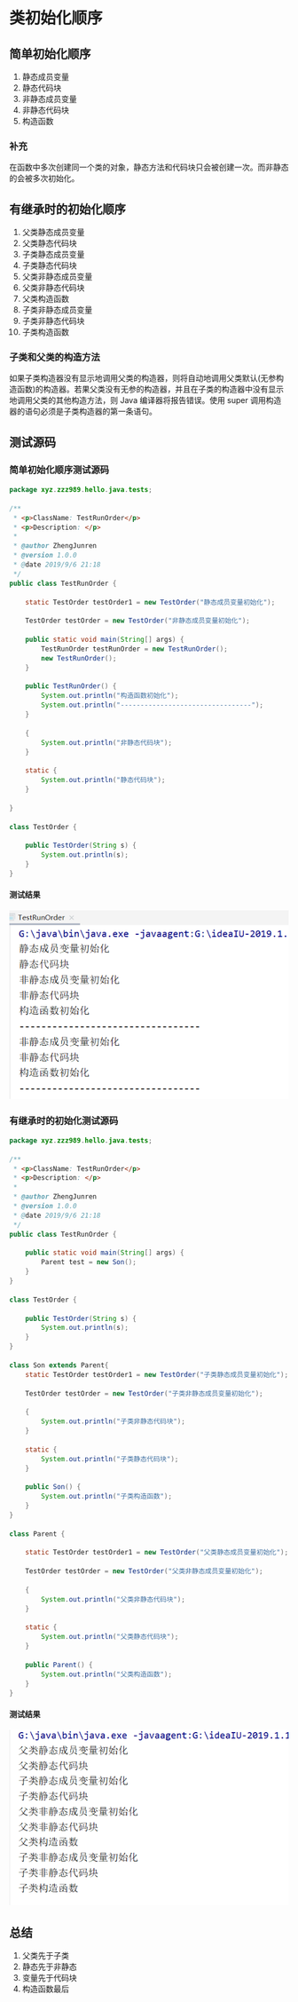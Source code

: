 # 类初始化顺序

## 简单初始化顺序

1. 静态成员变量
2. 静态代码块
3. 非静态成员变量
4. 非静态代码块
5. 构造函数

### 补充

在函数中多次创建同一个类的对象，静态方法和代码块只会被创建一次。而非静态的会被多次初始化。

## 有继承时的初始化顺序

1. 父类静态成员变量
2. 父类静态代码块
3. 子类静态成员变量
4. 子类静态代码块
5. 父类非静态成员变量
6. 父类非静态代码块
7. 父类构造函数
8. 子类非静态成员变量
9. 子类非静态代码块
10. 子类构造函数

### 子类和父类的构造方法

如果子类构造器没有显示地调用父类的构造器，则将自动地调用父类默认(无参构造函数)的构造器。若果父类没有无参的构造器，并且在子类的构造器中没有显示地调用父类的其他构造方法，则 Java 编译器将报告错误。使用 super 调用构造器的语句必须是子类构造器的第一条语句。

## 测试源码

### 简单初始化顺序测试源码
```java
package xyz.zzz989.hello.java.tests;

/**
 * <p>ClassName: TestRunOrder</p>
 * <p>Description: </p>
 *
 * @author ZhengJunren
 * @version 1.0.0
 * @date 2019/9/6 21:18
 */
public class TestRunOrder {

    static TestOrder testOrder1 = new TestOrder("静态成员变量初始化");

    TestOrder testOrder = new TestOrder("非静态成员变量初始化");

    public static void main(String[] args) {
        TestRunOrder testRunOrder = new TestRunOrder();
        new TestRunOrder();
    }

    public TestRunOrder() {
        System.out.println("构造函数初始化");
        System.out.println("---------------------------------");
    }

    {
        System.out.println("非静态代码块");
    }

    static {
        System.out.println("静态代码块");
    }

}

class TestOrder {

    public TestOrder(String s) {
        System.out.println(s);
    }
}
```

#### 测试结果
![测试结果](/interview/testorder1.png)

### 有继承时的初始化测试源码
```java
package xyz.zzz989.hello.java.tests;

/**
 * <p>ClassName: TestRunOrder</p>
 * <p>Description: </p>
 *
 * @author ZhengJunren
 * @version 1.0.0
 * @date 2019/9/6 21:18
 */
public class TestRunOrder {

    public static void main(String[] args) {
        Parent test = new Son();
    }
}

class TestOrder {

    public TestOrder(String s) {
        System.out.println(s);
    }
}

class Son extends Parent{
    static TestOrder testOrder1 = new TestOrder("子类静态成员变量初始化");

    TestOrder testOrder = new TestOrder("子类非静态成员变量初始化");

    {
        System.out.println("子类非静态代码块");
    }

    static {
        System.out.println("子类静态代码块");
    }

    public Son() {
        System.out.println("子类构造函数");
    }
}

class Parent {

    static TestOrder testOrder1 = new TestOrder("父类静态成员变量初始化");

    TestOrder testOrder = new TestOrder("父类非静态成员变量初始化");

    {
        System.out.println("父类非静态代码块");
    }

    static {
        System.out.println("父类静态代码块");
    }

    public Parent() {
        System.out.println("父类构造函数");
    }
}
```
#### 测试结果
![测试结果](/interview/testorder2.png)

## 总结

1. 父类先于子类
2. 静态先于非静态
3. 变量先于代码块
4. 构造函数最后